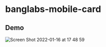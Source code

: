 # banglabs-mobile-card  
## Demo  
![Screen Shot 2022-01-16 at 17 48 59](https://user-images.githubusercontent.com/93543604/149658727-82372293-8895-4025-8bb7-72d7deb81847.png)
